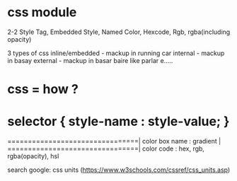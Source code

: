 css module 
==============
2-2 Style Tag, Embedded Style, Named Color, Hexcode, Rgb, rgba(including opacity)

3 types of css
 inline/embedded - mackup in running car
 internal - mackup in basay
 external - mackup in basar baire like parlar e..... 


css = how ?
===================================
 selector {
    style-name : style-value;
 }
===================================
================================|
color box name : gradient       |
================================|
color code  : hex, rgb, rgba(opacity), hsl

search google: 
   css units (https://www.w3schools.com/cssref/css_units.asp)

